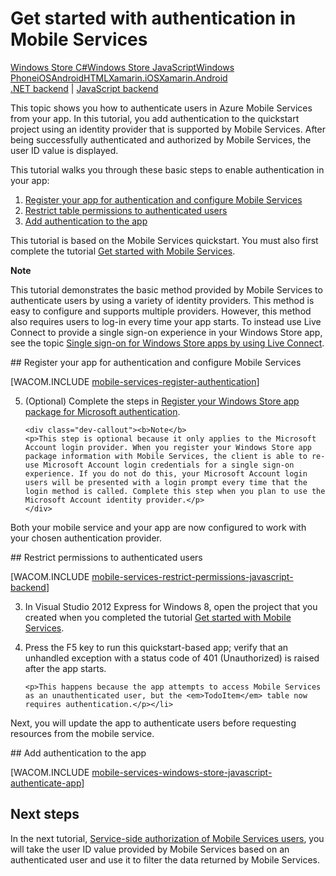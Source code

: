 <properties linkid="develop-mobile-tutorials-get-started-with-users-js" urlDisplayName="Get Started with Authentication" pageTitle="Get started with authentication (JavaScript) | Mobile Dev Center" metaKeywords="" description="Learn how to use Mobile Services to authenticate users of your Windows Store JavaScript app through a variety of identity providers, including Google, Facebook, Twitter, and Microsoft." metaCanonical="http://www.windowsazure.com/en-us/develop/mobile/tutorials/get-started-with-users-dotnet/" services="" documentationCenter="Mobile" title="Get started with authentication in Mobile Services" authors="glenga" solutions="" manager="" editor="" />

# Get started with authentication in Mobile Services
<div class="dev-center-tutorial-selector sublanding"><a href="/en-us/documentation/articles/mobile-services-windows-store-dotnet-get-started-users" title="Windows Store C#">Windows Store C#</a><a href="/en-us/documentation/articles/mobile-services-windows-store-javascript-get-started-users" title="Windows Store JavaScript" class="current">Windows Store JavaScript</a><a href="/en-us/documentation/articles/mobile-services-windows-phone-get-started-users" title="Windows Phone">Windows Phone</a><a href="/en-us/documentation/articles/mobile-services-ios-get-started-users" title="iOS">iOS</a><a href="/en-us/documentation/articles/mobile-services-android-get-started-users" title="Android">Android</a><a href="/en-us/documentation/articles/mobile-services-html-get-started-users" title="HTML">HTML</a><a href="/en-us/documentation/articles/partner-xamarin-mobile-services-ios-get-started-users" title="Xamarin.iOS">Xamarin.iOS</a><a href="/en-us/documentation/articles/partner-xamarin-mobile-services-android-get-started-users" title="Xamarin.Android">Xamarin.Android</a></div>
<div class="dev-center-tutorial-subselector"><a href="/en-us/documentation/articles/mobile-services-dotnet-backend-windows-store-javascript-get-started-users/" title=".NET backend">.NET backend</a> | <a href="/en-us/documentation/articles/mobile-services-windows-store-javascript-get-started-users/"  title="JavaScript backend" class="current">JavaScript backend</a></div>

This topic shows you how to authenticate users in Azure Mobile Services from your app.  In this tutorial, you add authentication to the quickstart project using an identity provider that is supported by Mobile Services. After being successfully authenticated and authorized by Mobile Services, the user ID value is displayed.  

This tutorial walks you through these basic steps to enable authentication in your app:

1. [Register your app for authentication and configure Mobile Services]
2. [Restrict table permissions to authenticated users]
3. [Add authentication to the app]

This tutorial is based on the Mobile Services quickstart. You must also first complete the tutorial [Get started with Mobile Services]. 

<div class="dev-callout"><b>Note</b>
	<p>This tutorial demonstrates the basic method provided by Mobile Services to authenticate users by using a variety of identity providers. This method is easy to configure and supports multiple providers. However, this method also requires users to log-in every time your app starts. To instead use Live Connect to provide a single sign-on experience in your Windows Store app, see the topic <a href="/en-us/develop/mobile/tutorials/single-sign-on-windows-8-js">Single sign-on for Windows Store apps by using Live Connect</a>.</p>
</div>

##<a name="register"></a> Register your app for authentication and configure Mobile Services

[WACOM.INCLUDE [mobile-services-register-authentication](../includes/mobile-services-register-authentication.md)] 

<ol start="5">
<li><p>(Optional) Complete the steps in <a href="/en-us/documentation/articles/mobile-services-how-to-register-store-app-package-microsoft-authentication/">Register your Windows Store app package for Microsoft authentication</a>.</p>

    <div class="dev-callout"><b>Note</b>
	<p>This step is optional because it only applies to the Microsoft Account login provider. When you register your Windows Store app package information with Mobile Services, the client is able to re-use Microsoft Account login credentials for a single sign-on experience. If you do not do this, your Microsoft Account login users will be presented with a login prompt every time that the login method is called. Complete this step when you plan to use the Microsoft Account identity provider.</p>
    </div>
</li>
</ol>
Both your mobile service and your app are now configured to work with your chosen authentication provider.

##<a name="permissions"></a> Restrict permissions to authenticated users

[WACOM.INCLUDE [mobile-services-restrict-permissions-javascript-backend](../includes/mobile-services-restrict-permissions-javascript-backend.md)] 

<ol start="3">
<li><p>In Visual Studio 2012 Express for Windows 8, open the project that you created when you completed the tutorial <a href="/en-us/develop/mobile/tutorials/get-started/">Get started with Mobile Services</a>.</p></li> 
<li><p>Press the F5 key to run this quickstart-based app; verify that an unhandled exception with a status code of 401 (Unauthorized) is raised after the app starts.</p>
   
   	<p>This happens because the app attempts to access Mobile Services as an unauthenticated user, but the <em>TodoItem</em> table now requires authentication.</p></li>
</ol>

Next, you will update the app to authenticate users before requesting resources from the mobile service.

##<a name="add-authentication"></a> Add authentication to the app

[WACOM.INCLUDE [mobile-services-windows-store-javascript-authenticate-app](../includes/mobile-services-windows-store-javascript-authenticate-app.md)] 

## <a name="next-steps"> </a>Next steps

In the next tutorial, [Service-side authorization of Mobile Services users][Authorize users with scripts], you will take the user ID value provided by Mobile Services based on an authenticated user and use it to filter the data returned by Mobile Services. 


<!-- Anchors. -->
[Register your app for authentication and configure Mobile Services]: #register
[Restrict table permissions to authenticated users]: #permissions
[Add authentication to the app]: #add-authentication
[Next Steps]:#next-steps


<!-- URLs. -->
[My Applications]: http://go.microsoft.com/fwlink/p/?LinkId=262039
[Live SDK for Windows]: http://go.microsoft.com/fwlink/p/?LinkId=262253
[Single sign-on for Windows Store apps by using Live Connect]: /en-us/documentation/articles/mobile-services-windows-store-javascript-single-sign-on
[Get started with Mobile Services]: /en-us/documentation/articles/mobile-services-windows-store-get-started/
[Get started with data]: /en-us/documentation/articles/mobile-services-windows-store-javascript-get-started-data/
[Get started with authentication]: /en-us/documentation/articles/mobile-services-windows-store-javascript-get-started-users/
[Get started with push notifications]: /en-us/documentation/articles/mobile-services-windows-store-javascript-get-started-push/
[Authorize users with scripts]: /en-us/documentation/articles/mobile-services-windows-store-javascript-authorize-users-in-scripts

[Azure Management Portal]: https://manage.windowsazure.com/
[Register your Windows Store app package for Microsoft authentication]: /en-us/develop/mobile/how-to-guides/register-windows-store-app-package
